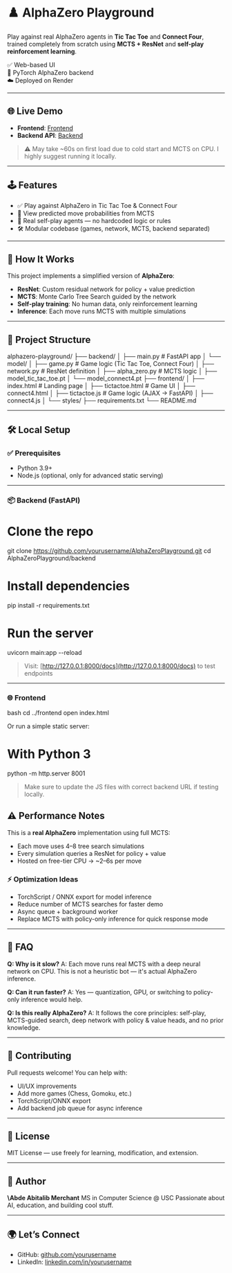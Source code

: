 
# ♟️ AlphaZero Playground

Play against real AlphaZero agents in **Tic Tac Toe** and **Connect Four**, trained completely from scratch using **MCTS + ResNet** and **self-play reinforcement learning**.

✅ Web-based UI  
🧠 PyTorch AlphaZero backend  
☁️ Deployed on Render

---

## 🌐 Live Demo

- **Frontend**: [Frontend](https://alphazeroplayground-qdph.onrender.com/home.html)
- **Backend API**: [Backend]([https://alphazero-playground-backend.onrender.com](https://alphazeroplayground-qdph.onrender.com))

> ⚠️ May take ~60s on first load due to cold start and MCTS on CPU. I highly suggest running it locally.

---

## 🕹️ Features

- ✅ Play against AlphaZero in Tic Tac Toe & Connect Four  
- 🎯 View predicted move probabilities from MCTS  
- 🧠 Real self-play agents — no hardcoded logic or rules  
- 🛠️ Modular codebase (games, network, MCTS, backend separated)

---

## 🧠 How It Works

This project implements a simplified version of **AlphaZero**:

- **ResNet**: Custom residual network for policy + value prediction  
- **MCTS**: Monte Carlo Tree Search guided by the network  
- **Self-play training**: No human data, only reinforcement learning  
- **Inference**: Each move runs MCTS with multiple simulations

---

## 📁 Project Structure

alphazero-playground/
├── backend/
│   ├── main.py              # FastAPI app
│   └── model/
│       ├── game.py          # Game logic (Tic Tac Toe, Connect Four)
│       ├── network.py       # ResNet definition
│       ├── alpha\_zero.py    # MCTS logic
│       ├── model\_tic\_tac\_toe.pt
│       └── model\_connect4.pt
├── frontend/
│   ├── index.html           # Landing page
│   ├── tictactoe.html       # Game UI
│   ├── connect4.html
│   ├── tictactoe.js         # Game logic (AJAX → FastAPI)
│   ├── connect4.js
│   └── styles/
├── requirements.txt
└── README.md


---

## 🛠️ Local Setup

### ✅ Prerequisites

- Python 3.9+
- Node.js (optional, only for advanced static serving)

---

### 📦 Backend (FastAPI)

# Clone the repo
git clone https://github.com/yourusername/AlphaZeroPlayground.git
cd AlphaZeroPlayground/backend

# Install dependencies
pip install -r requirements.txt

# Run the server
uvicorn main:app --reload


> Visit: [http://127.0.0.1:8000/docs](http://127.0.0.1:8000/docs) to test endpoints

---

### 🌐 Frontend

bash
cd ../frontend
open index.html


Or run a simple static server:

# With Python 3
python -m http.server 8001

> Make sure to update the JS files with correct backend URL if testing locally.


## ⚠️ Performance Notes

This is a **real AlphaZero** implementation using full MCTS:

* Each move uses 4–8 tree search simulations
* Every simulation queries a ResNet for policy + value
* Hosted on free-tier CPU → \~2–6s per move

### ⚡ Optimization Ideas

* TorchScript / ONNX export for model inference
* Reduce number of MCTS searches for faster demo
* Async queue + background worker
* Replace MCTS with policy-only inference for quick response mode

---




## 🙋 FAQ

**Q: Why is it slow?**
A: Each move runs real MCTS with a deep neural network on CPU. This is not a heuristic bot — it's actual AlphaZero inference.

**Q: Can it run faster?**
A: Yes — quantization, GPU, or switching to policy-only inference would help.

**Q: Is this really AlphaZero?**
A: It follows the core principles: self-play, MCTS-guided search, deep network with policy & value heads, and no prior knowledge.

---

## 🤝 Contributing

Pull requests welcome! You can help with:

* UI/UX improvements
* Add more games (Chess, Gomoku, etc.)
* TorchScript/ONNX export
* Add backend job queue for async inference

---

## 🧾 License

MIT License — use freely for learning, modification, and extension.

---

## 👤 Author

**\Abde Abitalib Merchant**
MS in Computer Science @ USC
Passionate about AI, education, and building cool stuff.

---

## 🌍 Let’s Connect

* GitHub: [github.com/yourusername](https://github.com/yourusername)
* LinkedIn: [linkedin.com/in/yourusername](https://linkedin.com/in/yourusername)


